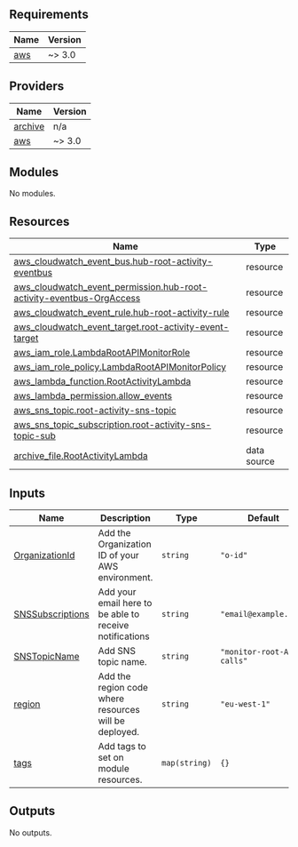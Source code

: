## Requirements

| Name | Version |
|------|---------|
| <a name="requirement_aws"></a> [aws](#requirement\_aws) | ~> 3.0 |

## Providers

| Name | Version |
|------|---------|
| <a name="provider_archive"></a> [archive](#provider\_archive) | n/a |
| <a name="provider_aws"></a> [aws](#provider\_aws) | ~> 3.0 |

## Modules

No modules.

## Resources

| Name | Type |
|------|------|
| [aws_cloudwatch_event_bus.hub-root-activity-eventbus](https://registry.terraform.io/providers/hashicorp/aws/latest/docs/resources/cloudwatch_event_bus) | resource |
| [aws_cloudwatch_event_permission.hub-root-activity-eventbus-OrgAccess](https://registry.terraform.io/providers/hashicorp/aws/latest/docs/resources/cloudwatch_event_permission) | resource |
| [aws_cloudwatch_event_rule.hub-root-activity-rule](https://registry.terraform.io/providers/hashicorp/aws/latest/docs/resources/cloudwatch_event_rule) | resource |
| [aws_cloudwatch_event_target.root-activity-event-target](https://registry.terraform.io/providers/hashicorp/aws/latest/docs/resources/cloudwatch_event_target) | resource |
| [aws_iam_role.LambdaRootAPIMonitorRole](https://registry.terraform.io/providers/hashicorp/aws/latest/docs/resources/iam_role) | resource |
| [aws_iam_role_policy.LambdaRootAPIMonitorPolicy](https://registry.terraform.io/providers/hashicorp/aws/latest/docs/resources/iam_role_policy) | resource |
| [aws_lambda_function.RootActivityLambda](https://registry.terraform.io/providers/hashicorp/aws/latest/docs/resources/lambda_function) | resource |
| [aws_lambda_permission.allow_events](https://registry.terraform.io/providers/hashicorp/aws/latest/docs/resources/lambda_permission) | resource |
| [aws_sns_topic.root-activity-sns-topic](https://registry.terraform.io/providers/hashicorp/aws/latest/docs/resources/sns_topic) | resource |
| [aws_sns_topic_subscription.root-activity-sns-topic-sub](https://registry.terraform.io/providers/hashicorp/aws/latest/docs/resources/sns_topic_subscription) | resource |
| [archive_file.RootActivityLambda](https://registry.terraform.io/providers/hashicorp/archive/latest/docs/data-sources/file) | data source |

## Inputs

| Name | Description | Type | Default | Required |
|------|-------------|------|---------|:--------:|
| <a name="input_OrganizationId"></a> [OrganizationId](#input\_OrganizationId) | Add the Organization ID of your AWS environment. | `string` | `"o-id"` | yes |
| <a name="input_SNSSubscriptions"></a> [SNSSubscriptions](#input\_SNSSubscriptions) | Add your email here to be able to receive notifications | `string` | `"email@example.com"` | yes |
| <a name="input_SNSTopicName"></a> [SNSTopicName](#input\_SNSTopicName) | Add SNS topic name. | `string` | `"monitor-root-API-calls"` | yes |
| <a name="input_region"></a> [region](#input\_region) | Add the region code where resources will be deployed. | `string` | `"eu-west-1"` | yes |
| <a name="input_tags"></a> [tags](#input\_tags) | Add tags to set on module resources. | `map(string)` | `{}` | yes |

## Outputs

No outputs.
